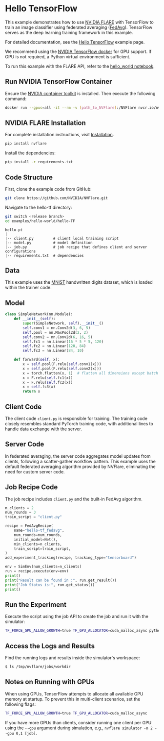 # Hello TensorFlow

This example demonstrates how to use [NVIDIA FLARE](https://nvflare.readthedocs.io/en/main/index.html) with TensorFlow to train an image classifier using federated averaging ([FedAvg](https://arxiv.org/abs/1602.05629)). TensorFlow serves as the deep learning training framework in this example.

For detailed documentation, see the [Hello TensorFlow](https://nvflare.readthedocs.io/en/main/examples/hello_tf_job_api.html#hello-tf-job-api) example page.

We recommend using the [NVIDIA TensorFlow docker](https://catalog.ngc.nvidia.com/orgs/nvidia/containers/tensorflow) for GPU support. If GPU is not required, a Python virtual environment is sufficient.

To run this example with the FLARE API, refer to the [hello_world notebook](../hello_world.ipynb).

## Run NVIDIA TensorFlow Container

Ensure the [NVIDIA container toolkit](https://docs.nvidia.com/datacenter/cloud-native/container-toolkit/latest/install-guide.html) is installed. Then execute the following command:

```bash
docker run --gpus=all -it --rm -v [path_to_NVFlare]:/NVFlare nvcr.io/nvidia/tensorflow:xx.xx-tf2-py3
```

## NVIDIA FLARE Installation

For complete installation instructions, visit [Installation](https://nvflare.readthedocs.io/en/main/installation.html).

```bash
pip install nvflare
```

Install the dependencies:

```bash
pip install -r requirements.txt
```

## Code Structure

First, clone the example code from GitHub:

```bash
git clone https://github.com/NVIDIA/NVFlare.git
```

Navigate to the hello-tf directory:

```bash
git switch <release branch>
cd examples/hello-world/hello-TF
```

```text
hello-pt
|
|-- client.py         # client local training script
|-- model.py          # model definition
|-- job.py            # job recipe that defines client and server configurations
|-- requirements.txt  # dependencies
```

## Data

This example uses the [MNIST](https://www.tensorflow.org/datasets/catalog/mnist) handwritten digits dataset, which is loaded within the trainer code.

## Model

```python
class SimpleNetwork(nn.Module):
    def __init__(self):
        super(SimpleNetwork, self).__init__()
        self.conv1 = nn.Conv2d(3, 6, 5)
        self.pool = nn.MaxPool2d(2, 2)
        self.conv2 = nn.Conv2d(6, 16, 5)
        self.fc1 = nn.Linear(16 * 5 * 5, 120)
        self.fc2 = nn.Linear(120, 84)
        self.fc3 = nn.Linear(84, 10)

    def forward(self, x):
        x = self.pool(F.relu(self.conv1(x)))
        x = self.pool(F.relu(self.conv2(x)))
        x = torch.flatten(x, 1)  # flatten all dimensions except batch
        x = F.relu(self.fc1(x))
        x = F.relu(self.fc2(x))
        x = self.fc3(x)
        return x
```

## Client Code

The client code `client.py` is responsible for training. The training code closely resembles standard PyTorch training code, with additional lines to handle data exchange with the server.

## Server Code

In federated averaging, the server code aggregates model updates from clients, following a scatter-gather workflow pattern. This example uses the default federated averaging algorithm provided by NVFlare, eliminating the need for custom server code.

## Job Recipe Code

The job recipe includes `client.py` and the built-in FedAvg algorithm.

```python
n_clients = 2
num_rounds = 3
train_script = "client.py"

recipe = FedAvgRecipe(
    name="hello-tf_fedavg",
    num_rounds=num_rounds,
    initial_model=Net(),
    min_clients=n_clients,
    train_script=train_script,
)
add_experiment_tracking(recipe, tracking_type="tensorboard")

env = SimEnv(num_clients=n_clients)
run = recipe.execute(env=env)
print()
print("Result can be found in :", run.get_result())
print("Job Status is:", run.get_status())
print()
```

## Run the Experiment

Execute the script using the job API to create the job and run it with the simulator:

```bash
TF_FORCE_GPU_ALLOW_GROWTH=true TF_GPU_ALLOCATOR=cuda_malloc_async python3 job.py
```

## Access the Logs and Results

Find the running logs and results inside the simulator's workspace:

```bash
$ ls /tmp/nvflare/jobs/workdir
```

## Notes on Running with GPUs

When using GPUs, TensorFlow attempts to allocate all available GPU memory at startup. To prevent this in multi-client scenarios, set the following flags:

```bash
TF_FORCE_GPU_ALLOW_GROWTH=true TF_GPU_ALLOCATOR=cuda_malloc_async
```

If you have more GPUs than clients, consider running one client per GPU using the `--gpu` argument during simulation, e.g., `nvflare simulator -n 2 --gpu 0,1 [job]`.
